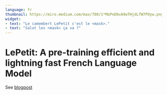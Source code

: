 ```yaml
---
language: fr
thumbnail: https://miro.medium.com/max/700/1*MoPnD6vA9wTHjdLfW7POyw.png
widget:
- text: "Le camembert LePetit c'est le <mask>."
- text: "Salut les <mask> ça va ?"
---
```


# LePetit: A pre-training efficient and lightning fast French Language Model

See [blogpost](https://medium.com/illuin/lepetit-a-pre-training-efficient-and-lightning-fast-french-language-model-96495ad726b3)


